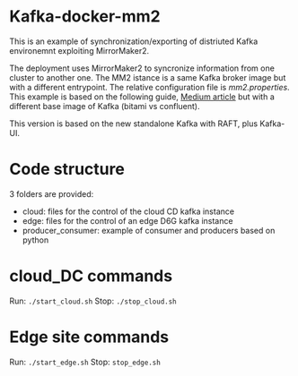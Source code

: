 # Kafka-docker-mm2
This is an example of synchronization/exporting of distriuted Kafka environemnt exploiting MirrorMaker2.

The deployment uses MirrorMaker2 to syncronize information from one cluster to another one. The MM2 istance is a same Kafka broker image but with a different entrypoint. The relative configuration file is _mm2.properties_.
This example is based on the following guide, [Medium article](https://medium.com/larus-team/how-to-setup-mirrormaker-2-0-on-apache-kafka-multi-cluster-environment-87712d7997a4) but with a different base image of Kafka (bitami vs confluent).

This version is based on the new standalone Kafka with RAFT, plus Kafka-UI.

# Code structure
3 folders are provided:
- cloud: files for the control of the cloud CD kafka instance
- edge: files for the control of an edge D6G kafka instance
- producer_consumer: example of consumer and producers based on python

# cloud_DC commands
Run:
```./start_cloud.sh```
Stop:
```./stop_cloud.sh```

# Edge site commands
Run:
```./start_edge.sh```
Stop:
```stop_edge.sh```


